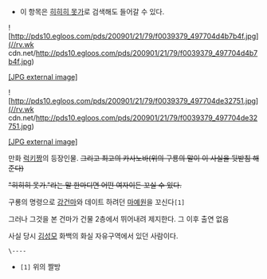   * 이 항목은 [히히히 못가](%ED%9E%88%ED%9E%88%ED%9E%88%20%EB%AA%BB%EA%B0%80.md)로 검색해도 들어갈 수 있다.  

![http://pds10.egloos.com/pds/200901/21/79/f0039379_497704d4b7b4f.jpg](//rv.wk
cdn.net/http://pds10.egloos.com/pds/200901/21/79/f0039379_497704d4b7b4f.jpg)

[[JPG external
image]](http://pds10.egloos.com/pds/200901/21/79/f0039379_497704d4b7b4f.jpg)

  

![http://pds10.egloos.com/pds/200901/21/79/f0039379_497704de32751.jpg](//rv.wk
cdn.net/http://pds10.egloos.com/pds/200901/21/79/f0039379_497704de32751.jpg)

[[JPG external
image]](http://pds10.egloos.com/pds/200901/21/79/f0039379_497704de32751.jpg)

만화 [럭키짱](%EB%9F%AD%ED%82%A4%EC%A7%B1.md)의 등장인물. <del>그리고 최고의 카사노바(위의 구룡의 말이
이 사실을 뒷받침 해준다)</del>

<del>"히히히 못가."라는 말 한마디면 어떤 여자이든 꼬실 수 있다.</del>

구룡의 명령으로 [강건마](%EA%B0%95%EA%B1%B4%EB%A7%88.md)와 데이트 하려던
[마예원](%EB%A7%88%EC%98%88%EC%9B%90.md)을 꼬신다`[1]`

그러나 그것을 본 건마가 건물 2층에서 뛰어내려 제지한다. 그 이후 출연 없음

사실 당시 [김성모](%EA%B9%80%EC%84%B1%EB%AA%A8.md) 화백의 화실 자유구역에서 있던 사람이다.

`\----`

  * `[1]` 위의 짤방

